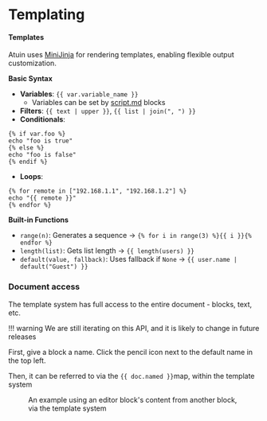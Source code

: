 # Templating

#### **Templates**

Atuin uses [MiniJinja](https://docs.rs/minijinja) for rendering templates, enabling flexible output customization.

**Basic Syntax**

- **Variables**: `{{ var.variable_name }}`
  - Variables can be set by [script.md](blocks/executable/script.md "mention") blocks
- **Filters**: `{{ text | upper }}`, `{{ list | join(", ") }}`
- **Conditionals**:

```django
{% if var.foo %}
echo "foo is true"
{% else %}
echo "foo is false"
{% endif %}
```

- **Loops**:

```django
{% for remote in ["192.168.1.1", "192.168.1.2"] %}
echo "{{ remote }}"
{% endfor %}
```

**Built-in Functions**

- `range(n)`: Generates a sequence → `{% for i in range(3) %}{{ i }}{% endfor %}`
- `length(list)`: Gets list length → `{{ length(users) }}`
- `default(value, fallback)`: Uses fallback if `None` → `{{ user.name | default("Guest") }}`

### Document access

The template system has full access to the entire document - blocks, text, etc.

!!! warning
    We are still iterating on this API, and it is likely to change in future releases

First, give a block a name. Click the pencil icon next to the default name in the top left.

Then, it can be referred to via the `{{ doc.named }}`map, within the template system

<figure>
  <img src="../images/CleanShot 2025-02-06 at 23.41.02@2x.png" alt=""/>
  <figcaption>An example using an editor block's content from another block, via the template system</figcaption>
</figure>
